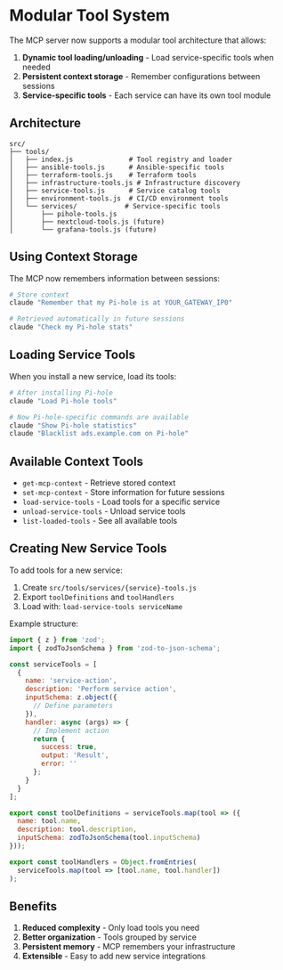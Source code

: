 # Modular Tool System

The MCP server now supports a modular tool architecture that allows:

1. **Dynamic tool loading/unloading** - Load service-specific tools when needed
2. **Persistent context storage** - Remember configurations between sessions
3. **Service-specific tools** - Each service can have its own tool module

## Architecture

```
src/
├── tools/
│   ├── index.js              # Tool registry and loader
│   ├── ansible-tools.js      # Ansible-specific tools
│   ├── terraform-tools.js    # Terraform tools
│   ├── infrastructure-tools.js # Infrastructure discovery
│   ├── service-tools.js      # Service catalog tools
│   ├── environment-tools.js  # CI/CD environment tools
│   └── services/            # Service-specific tools
│       ├── pihole-tools.js
│       ├── nextcloud-tools.js (future)
│       └── grafana-tools.js (future)
```

## Using Context Storage

The MCP now remembers information between sessions:

```bash
# Store context
claude "Remember that my Pi-hole is at YOUR_GATEWAY_IP0"

# Retrieved automatically in future sessions
claude "Check my Pi-hole stats"
```

## Loading Service Tools

When you install a new service, load its tools:

```bash
# After installing Pi-hole
claude "Load Pi-hole tools"

# Now Pi-hole-specific commands are available
claude "Show Pi-hole statistics"
claude "Blacklist ads.example.com on Pi-hole"
```

## Available Context Tools

- `get-mcp-context` - Retrieve stored context
- `set-mcp-context` - Store information for future sessions
- `load-service-tools` - Load tools for a specific service
- `unload-service-tools` - Unload service tools
- `list-loaded-tools` - See all available tools

## Creating New Service Tools

To add tools for a new service:

1. Create `src/tools/services/{service}-tools.js`
2. Export `toolDefinitions` and `toolHandlers`
3. Load with: `load-service-tools serviceName`

Example structure:

```javascript
import { z } from 'zod';
import { zodToJsonSchema } from 'zod-to-json-schema';

const serviceTools = [
  {
    name: 'service-action',
    description: 'Perform service action',
    inputSchema: z.object({
      // Define parameters
    }),
    handler: async (args) => {
      // Implement action
      return {
        success: true,
        output: 'Result',
        error: ''
      };
    }
  }
];

export const toolDefinitions = serviceTools.map(tool => ({
  name: tool.name,
  description: tool.description,
  inputSchema: zodToJsonSchema(tool.inputSchema)
}));

export const toolHandlers = Object.fromEntries(
  serviceTools.map(tool => [tool.name, tool.handler])
);
```

## Benefits

1. **Reduced complexity** - Only load tools you need
2. **Better organization** - Tools grouped by service
3. **Persistent memory** - MCP remembers your infrastructure
4. **Extensible** - Easy to add new service integrations